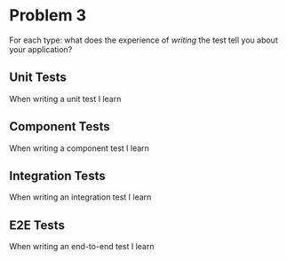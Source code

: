 # Problem 3

For each type: what does the experience of *writing* the test tell you about your application?

## Unit Tests

When writing a unit test I learn

## Component Tests

When writing a component test I learn

## Integration Tests

When writing an integration test I learn

## E2E Tests

When writing an end-to-end test I learn